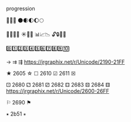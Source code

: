 


progression

🌱🌿🌳
🌑🌒🌓🌔🌕

🌄🌅🌇🌃
☀️🌝🌚 
📊📈📉
🔓🔒🔏🔏

0️⃣1️⃣️2️⃣3️⃣4️⃣5️⃣6️⃣7️⃣8️⃣9️⃣🔟


→ ⇉ ⇶ https://jrgraphix.net/r/Unicode/2190-21FF

★
2605
☆
☐
2610
☑
2611
☒


⚀
2680
⚁
2681
⚂
2682
⚃
2683
⚄
2684
⚅ https://jrgraphix.net/r/Unicode/2600-26FF

⚐
2690
⚑

⭑
2b51
⭒
